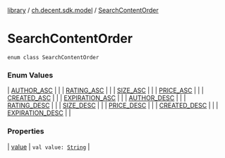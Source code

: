 [library](../../index.md) / [ch.decent.sdk.model](../index.md) / [SearchContentOrder](./index.md)

# SearchContentOrder

`enum class SearchContentOrder`

### Enum Values

| [AUTHOR_ASC](-a-u-t-h-o-r_-a-s-c.md) |  |
| [RATING_ASC](-r-a-t-i-n-g_-a-s-c.md) |  |
| [SIZE_ASC](-s-i-z-e_-a-s-c.md) |  |
| [PRICE_ASC](-p-r-i-c-e_-a-s-c.md) |  |
| [CREATED_ASC](-c-r-e-a-t-e-d_-a-s-c.md) |  |
| [EXPIRATION_ASC](-e-x-p-i-r-a-t-i-o-n_-a-s-c.md) |  |
| [AUTHOR_DESC](-a-u-t-h-o-r_-d-e-s-c.md) |  |
| [RATING_DESC](-r-a-t-i-n-g_-d-e-s-c.md) |  |
| [SIZE_DESC](-s-i-z-e_-d-e-s-c.md) |  |
| [PRICE_DESC](-p-r-i-c-e_-d-e-s-c.md) |  |
| [CREATED_DESC](-c-r-e-a-t-e-d_-d-e-s-c.md) |  |
| [EXPIRATION_DESC](-e-x-p-i-r-a-t-i-o-n_-d-e-s-c.md) |  |

### Properties

| [value](value.md) | `val value: `[`String`](https://kotlinlang.org/api/latest/jvm/stdlib/kotlin/-string/index.html) |

